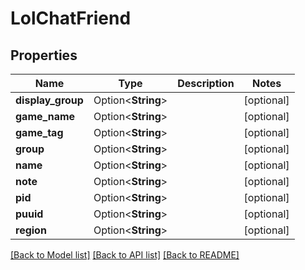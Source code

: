 # LolChatFriend

## Properties

Name | Type | Description | Notes
------------ | ------------- | ------------- | -------------
**display_group** | Option<**String**> |  | [optional]
**game_name** | Option<**String**> |  | [optional]
**game_tag** | Option<**String**> |  | [optional]
**group** | Option<**String**> |  | [optional]
**name** | Option<**String**> |  | [optional]
**note** | Option<**String**> |  | [optional]
**pid** | Option<**String**> |  | [optional]
**puuid** | Option<**String**> |  | [optional]
**region** | Option<**String**> |  | [optional]

[[Back to Model list]](../README.md#documentation-for-models) [[Back to API list]](../README.md#documentation-for-api-endpoints) [[Back to README]](../README.md)


